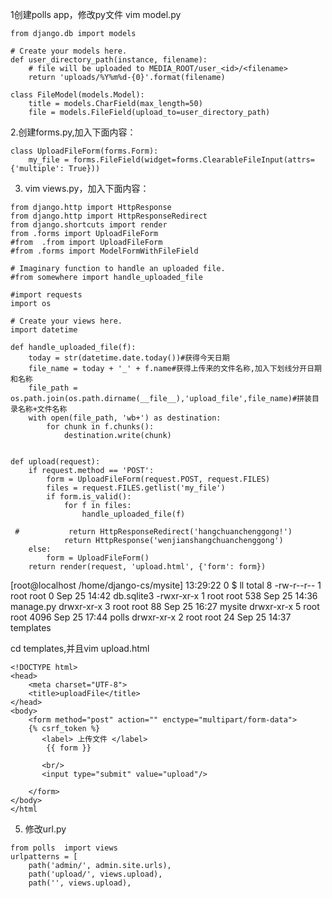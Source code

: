 1创建polls app，修改py文件
vim model.py
```
from django.db import models

# Create your models here.
def user_directory_path(instance, filename):
    # file will be uploaded to MEDIA_ROOT/user_<id>/<filename>
    return 'uploads/%Y%m%d-{0}'.format(filename)

class FileModel(models.Model):
    title = models.CharField(max_length=50)
    file = models.FileField(upload_to=user_directory_path)
```
2.创建forms.py,加入下面内容：

```
class UploadFileForm(forms.Form):
    my_file = forms.FileField(widget=forms.ClearableFileInput(attrs={'multiple': True}))
```


3. vim views.py，加入下面内容：

```
from django.http import HttpResponse
from django.http import HttpResponseRedirect
from django.shortcuts import render
from .forms import UploadFileForm
#from  .from import UploadFileForm
#from .forms import ModelFormWithFileField

# Imaginary function to handle an uploaded file.
#from somewhere import handle_uploaded_file

#import requests
import os

# Create your views here.
import datetime

def handle_uploaded_file(f):
    today = str(datetime.date.today())#获得今天日期
    file_name = today + '_' + f.name#获得上传来的文件名称,加入下划线分开日期和名称
    file_path = os.path.join(os.path.dirname(__file__),'upload_file',file_name)#拼装目录名称+文件名称
    with open(file_path, 'wb+') as destination:
        for chunk in f.chunks():
            destination.write(chunk)


def upload(request):
    if request.method == 'POST':
        form = UploadFileForm(request.POST, request.FILES)
        files = request.FILES.getlist('my_file')
        if form.is_valid():
            for f in files:
                handle_uploaded_file(f)

 #           return HttpResponseRedirect('hangchuanchenggong!')
            return HttpResponse('wenjianshangchuanchenggong')
    else:
        form = UploadFileForm()
    return render(request, 'upload.html', {'form': form})

```

[root@localhost /home/django-cs/mysite] 13:29:22 0
$ ll
total 8
-rw-r--r-- 1 root root    0 Sep 25 14:42 db.sqlite3
-rwxr-xr-x 1 root root  538 Sep 25 14:36 manage.py
drwxr-xr-x 3 root root   88 Sep 25 16:27 mysite
drwxr-xr-x 5 root root 4096 Sep 25 17:44 polls
drwxr-xr-x 2 root root   24 Sep 25 14:37 templates

cd  templates,并且vim  upload.html
```
<!DOCTYPE html>
<head>
    <meta charset="UTF-8">
    <title>uploadFile</title>
</head>
<body>
    <form method="post" action="" enctype="multipart/form-data">
    {% csrf_token %}
       <label> 上传文件 </label>
        {{ form }}

       <br/>
       <input type="submit" value="upload"/>

    </form>
</body>
</html
```
5. 修改url.py
```
from polls  import views
urlpatterns = [
    path('admin/', admin.site.urls),
    path('upload/', views.upload),
    path('', views.upload),
```


